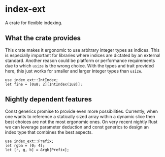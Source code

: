 # index-ext

A crate for flexible indexing.

## What the crate provides

This crate makes it ergonomic to use arbitrary integer types as indices. This
is especially important for libraries where indices are dictated by an external
standard. Another reason could be platform or performance requirements due to
which `usize` is the wrong choice. With the types and trait provided here, this
just works for smaller and larger integer types than `usize`.

```
use index_ext::IntIndex;
let fine = [0u8; 2][IntIndex(1u8)];
```

## Nightly dependent features

Const generics promise to provide even more possibilities. Currently, when one
wants to reference a statically sized array within a dynamic slice then best
choices are not the most ergonomic ones. On very recent nightly Rust we can
leverage parameter deduction and const generics to design an index type that
combines the best aspects.

```
use index_ext::Prefix;
let rgba = [0; 4];
let [r, g, b] = &rgb[Prefix];
```
